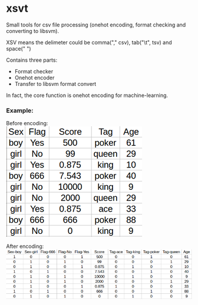 # xsvt
Small tools for csv file processing (onehot encoding, format  checking and converting to libsvm).

XSV means the delimeter could be comma("," csv), tab("\t", tsv) and space(" ")

Contains three parts: 
 * Format checker
 * Onehot encoder
 * Transfer to libsvm format convert
 
In fact, the core function is onehot encoding for machine-learning.


### Example:

Before encoding:  
![Image text](https://github.com/alexloser/xsvt/blob/master/before.png)

After encoding:  
![Image text](https://github.com/alexloser/xsvt/blob/master/after.png)

